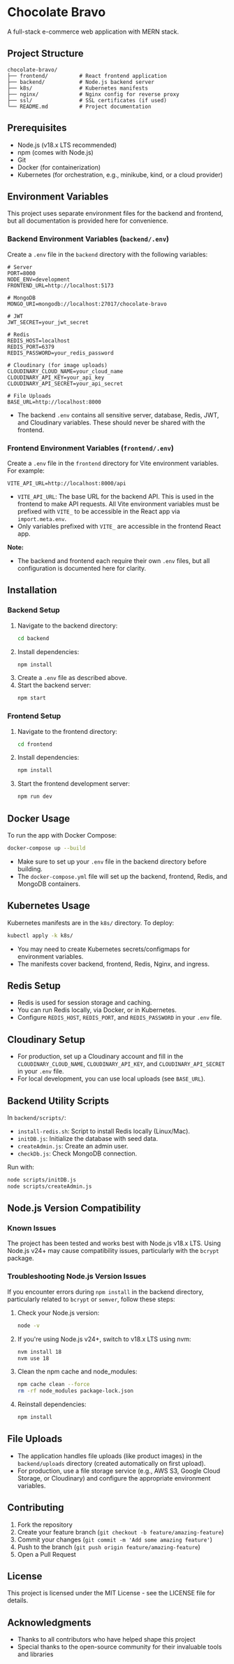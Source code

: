 # Chocolate Bravo

A full-stack e-commerce web application with MERN stack.

## Project Structure

```
chocolate-bravo/
├── frontend/          # React frontend application
├── backend/           # Node.js backend server
├── k8s/               # Kubernetes manifests
├── nginx/             # Nginx config for reverse proxy
├── ssl/               # SSL certificates (if used)
└── README.md          # Project documentation
```

## Prerequisites

- Node.js (v18.x LTS recommended)
- npm (comes with Node.js)
- Git
- Docker (for containerization)
- Kubernetes (for orchestration, e.g., minikube, kind, or a cloud provider)

## Environment Variables

This project uses separate environment files for the backend and frontend, but all documentation is provided here for convenience.

### Backend Environment Variables (`backend/.env`)
Create a `.env` file in the `backend` directory with the following variables:

```env
# Server
PORT=8000
NODE_ENV=development
FRONTEND_URL=http://localhost:5173

# MongoDB
MONGO_URI=mongodb://localhost:27017/chocolate-bravo

# JWT
JWT_SECRET=your_jwt_secret

# Redis
REDIS_HOST=localhost
REDIS_PORT=6379
REDIS_PASSWORD=your_redis_password

# Cloudinary (for image uploads)
CLOUDINARY_CLOUD_NAME=your_cloud_name
CLOUDINARY_API_KEY=your_api_key
CLOUDINARY_API_SECRET=your_api_secret

# File Uploads
BASE_URL=http://localhost:8000
```

- The backend `.env` contains all sensitive server, database, Redis, JWT, and Cloudinary variables. These should never be shared with the frontend.

### Frontend Environment Variables (`frontend/.env`)
Create a `.env` file in the `frontend` directory for Vite environment variables. For example:

```env
VITE_API_URL=http://localhost:8000/api
```

- `VITE_API_URL`: The base URL for the backend API. This is used in the frontend to make API requests. All Vite environment variables must be prefixed with `VITE_` to be accessible in the React app via `import.meta.env`.
- Only variables prefixed with `VITE_` are accessible in the frontend React app.

**Note:**
- The backend and frontend each require their own `.env` files, but all configuration is documented here for clarity.

## Installation

### Backend Setup

1. Navigate to the backend directory:
   ```bash
   cd backend
   ```
2. Install dependencies:
   ```bash
   npm install
   ```
3. Create a `.env` file as described above.
4. Start the backend server:
   ```bash
   npm start
   ```

### Frontend Setup

1. Navigate to the frontend directory:
   ```bash
   cd frontend
   ```
2. Install dependencies:
   ```bash
   npm install
   ```
3. Start the frontend development server:
   ```bash
   npm run dev
   ```

## Docker Usage

To run the app with Docker Compose:

```bash
docker-compose up --build
```

- Make sure to set up your `.env` file in the backend directory before building.
- The `docker-compose.yml` file will set up the backend, frontend, Redis, and MongoDB containers.

## Kubernetes Usage

Kubernetes manifests are in the `k8s/` directory. To deploy:

```bash
kubectl apply -k k8s/
```

- You may need to create Kubernetes secrets/configmaps for environment variables.
- The manifests cover backend, frontend, Redis, Nginx, and ingress.

## Redis Setup

- Redis is used for session storage and caching.
- You can run Redis locally, via Docker, or in Kubernetes.
- Configure `REDIS_HOST`, `REDIS_PORT`, and `REDIS_PASSWORD` in your `.env` file.

## Cloudinary Setup

- For production, set up a Cloudinary account and fill in the `CLOUDINARY_CLOUD_NAME`, `CLOUDINARY_API_KEY`, and `CLOUDINARY_API_SECRET` in your `.env` file.
- For local development, you can use local uploads (see `BASE_URL`).

## Backend Utility Scripts

In `backend/scripts/`:
- `install-redis.sh`: Script to install Redis locally (Linux/Mac).
- `initDB.js`: Initialize the database with seed data.
- `createAdmin.js`: Create an admin user.
- `checkDb.js`: Check MongoDB connection.

Run with:
```bash
node scripts/initDB.js
node scripts/createAdmin.js
```

## Node.js Version Compatibility

### Known Issues

The project has been tested and works best with Node.js v18.x LTS. Using Node.js v24+ may cause compatibility issues, particularly with the `bcrypt` package.

### Troubleshooting Node.js Version Issues

If you encounter errors during `npm install` in the backend directory, particularly related to `bcrypt` or `semver`, follow these steps:

1. Check your Node.js version:
   ```bash
   node -v
   ```
2. If you're using Node.js v24+, switch to v18.x LTS using nvm:
   ```bash
   nvm install 18
   nvm use 18
   ```
3. Clean the npm cache and node_modules:
   ```bash
   npm cache clean --force
   rm -rf node_modules package-lock.json
   ```
4. Reinstall dependencies:
   ```bash
   npm install
   ```

## File Uploads

- The application handles file uploads (like product images) in the `backend/uploads` directory (created automatically on first upload).
- For production, use a file storage service (e.g., AWS S3, Google Cloud Storage, or Cloudinary) and configure the appropriate environment variables.

## Contributing

1. Fork the repository
2. Create your feature branch (`git checkout -b feature/amazing-feature`)
3. Commit your changes (`git commit -m 'Add some amazing feature'`)
4. Push to the branch (`git push origin feature/amazing-feature`)
5. Open a Pull Request

## License

This project is licensed under the MIT License - see the LICENSE file for details.

## Acknowledgments

- Thanks to all contributors who have helped shape this project
- Special thanks to the open-source community for their invaluable tools and libraries 
